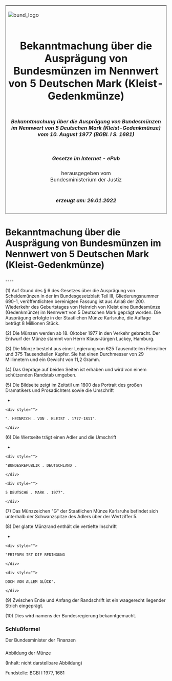 <span id="DECKBLATT.html"></span>

<table border="0" frame="border" width="100%">

<tr valign="top">

<td align="left">

![bund\_logo](BfJ_2021_Web_de_de.gif)

</td>

<td align="right">

 

</td>

</tr>

<tr align="center" valign="middle">

<td colspan="2">

# Bekanntmachung über die Ausprägung von Bundesmünzen im Nennwert von 5 Deutschen Mark (Kleist-Gedenkmünze)

</td>

</tr>

<tr align="center" valign="middle">

<td colspan="2">

##### Bekanntmachung über die Ausprägung von Bundesmünzen im Nennwert von 5 Deutschen Mark (Kleist-Gedenkmünze) vom 10. August 1977 (BGBl. I S. 1681)

</td>

</tr>

<tr align="center" valign="middle">

<td colspan="2">

  
  

##### Gesetze im Internet - ePub  
  
herausgegeben vom  
Bundesministerium der Justiz

</td>

</tr>

<tr align="center" valign="bottom">

<td colspan="2">

  
  

##### erzeugt am: 26.01.2022

</td>

</tr>

</table>

<span id="BJNR016810977.html"></span>

# Bekanntmachung über die Ausprägung von Bundesmünzen im Nennwert von 5 Deutschen Mark (Kleist-Gedenkmünze)

<span id="BJNR016810977BJNE000100307.html"></span>

###   
\----

<div>

<div class="jnhtml">

<div>

<div class="jurAbsatz">

(1) Auf Grund des § 6 des Gesetzes über die Ausprägung von Scheidemünzen
in der im Bundesgesetzblatt Teil III, Gliederungsnummer 690-1,
veröffentlichten bereinigten Fassung ist aus Anlaß der 200. Wiederkehr
des Geburtstages von Heinrich von Kleist eine Bundesmünze (Gedenkmünze)
im Nennwert von 5 Deutschen Mark geprägt worden. Die Ausprägung erfolgte
in der Staatlichen Münze Karlsruhe, die Auflage beträgt 8 Millionen
Stück.

</div>

<div class="jurAbsatz">

(2) Die Münzen werden ab 18. Oktober 1977 in den Verkehr gebracht. Der
Entwurf der Münze stammt von Herrn Klaus-Jürgen Luckey, Hamburg.

</div>

<div class="jurAbsatz">

(3) Die Münze besteht aus einer Legierung von 625 Tausendteilen
Feinsilber und 375 Tausendteilen Kupfer. Sie hat einen Durchmesser von
29 Millimetern und ein Gewicht von 11,2 Gramm.

</div>

<div class="jurAbsatz">

(4) Das Gepräge auf beiden Seiten ist erhaben und wird von einem
schützenden Randstab umgeben.

</div>

<div class="jurAbsatz">

(5) Die Bildseite zeigt im Zeitstil um 1800 das Portrait des großen
Dramatikers und Prosadichters sowie die Umschrift

  - 
    
    <div style="">
    
    ". HEINRICH . VON . KLEIST . 1777-1811".
    
    </div>

(6) Die Wertseite trägt einen Adler und die Umschrift

  - 
    
    <div style="">
    
    "BUNDESREPUBLIK . DEUTSCHLAND .
    
    </div>
    
    <div style="">
    
    5 DEUTSCHE . MARK . 1977".
    
    </div>

</div>

<div class="jurAbsatz">

(7) Das Münzzeichen "G" der Staatlichen Münze Karlsruhe befindet sich
unterhalb der Schwanzspitze des Adlers über der Wertziffer 5.

</div>

<div class="jurAbsatz">

(8) Der glatte Münzrand enthält die vertiefte Inschrift

  - 
    
    <div style="">
    
    "FRIEDEN IST DIE BEDINGUNG
    
    </div>
    
    <div style="">
    
    DOCH VON ALLEM GLÜCK".
    
    </div>

</div>

<div class="jurAbsatz">

(9) Zwischen Ende und Anfang der Randschrift ist ein waagerecht
liegender Strich eingeprägt.

</div>

<div class="jurAbsatz">

(10) Dies wird namens der Bundesregierung bekanntgemacht.

</div>

</div>

</div>

</div>

<span id="BJNR016810977BJNE000200307.html"></span>

### Schlußformel  

<div>

<div class="jnhtml">

<div>

<div class="jurAbsatz">

<span class="SP">Der Bundesminister der Finanzen</span>

</div>

</div>

</div>

</div>

<span id="BJNR016810977BJNE000300307.html"></span>

###   
Abbildung der Münze

<div>

<div class="jnhtml">

<div>

<div class="jurAbsatz">

(Inhalt: nicht darstellbare Abbildung)  

<div class="kommentar_Fundstelle">

Fundstelle: BGBl I 1977, 1681

</div>

</div>

</div>

</div>

</div>
